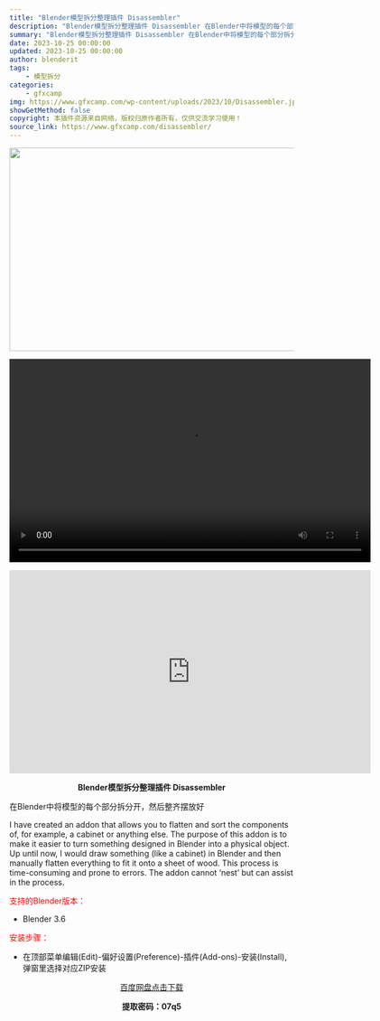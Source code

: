 ```yaml
---
title: "Blender模型拆分整理插件 Disassembler"
description: "Blender模型拆分整理插件 Disassembler 在Blender中将模型的每个部分拆分开，然后整齐摆放好 I have created an addon that allows you to..."
summary: "Blender模型拆分整理插件 Disassembler 在Blender中将模型的每个部分拆分开，然后整齐摆放好 I have created an addon that allows you to..."
date: 2023-10-25 00:00:00
updated: 2023-10-25 00:00:00
author: blenderit
tags: 
    - 模型拆分
categories:
    - gfxcamp
img: https://www.gfxcamp.com/wp-content/uploads/2023/10/Disassembler.jpg
showGetMethod: false
copyright: 本插件资源来自网络，版权归原作者所有，仅供交流学习使用！
source_link: https://www.gfxcamp.com/disassembler/
---
```

<div><p><img decoding="async" class="aligncenter size-full wp-image-115943" src="https://www.gfxcamp.com/wp-content/uploads/2023/10/Disassembler.jpg" data-src="https://www.gfxcamp.com/wp-content/uploads/2023/10/Disassembler.jpg" alt="" width="640" height="360" data-srcset="https://www.gfxcamp.com/wp-content/uploads/2023/10/Disassembler.jpg 640w, https://www.gfxcamp.com/wp-content/uploads/2023/10/Disassembler-150x84.jpg 150w" data-sizes="(max-width: 640px) 100vw, 640px"><br>
</p><center><div style="width: 640px;" class="wp-video"><!--[if lt IE 9]><script>document.createElement('video');</script><![endif]-->
<video class="wp-video-shortcode" id="video-115942-1" width="640" height="360" preload="true" controls="controls"><source type="video/mp4" src="http://cloud.video.taobao.com/play/u/null/p/1/e/6/t/1/434192003806.mp4?_=1"></source><a href="http://cloud.video.taobao.com/play/u/null/p/1/e/6/t/1/434192003806.mp4">http://cloud.video.taobao.com/play/u/null/p/1/e/6/t/1/434192003806.mp4</a></video></div></center><p style="text-align: center;"><iframe loading="lazy" src="https://player.youku.com/embed/XNjEyNDgyMTk0OA==" width="640" height="360" frameborder="0" allowfullscreen="allowfullscreen" data-mce-fragment="1"></iframe></p><p style="text-align: center;"><strong>Blender模型拆分整理插件 Disassembler</strong></p><p>在Blender中将模型的每个部分拆分开，然后整齐摆放好</p><p>I have created an addon that allows you to flatten and sort the components of, for example, a cabinet or anything else. The purpose of this addon is to make it easier to turn something designed in Blender into a physical object. Up until now, I would draw something (like a cabinet) in Blender and then manually flatten everything to fit it onto a sheet of wood. This process is time-consuming and prone to errors. The addon cannot ‘nest’ but can assist in the process.</p><p style="text-align: left;"><span style="color: #ff0000;">支持的Blender版本：</span></p><ul>
<li style="text-align: left;">Blender 3.6</li>
</ul><p style="text-align: left;"><span style="color: #ff0000;">安装步骤：</span></p><ul>
<li>在顶部菜单编辑(Edit)-偏好设置(Preference)-插件(Add-ons)-安装(Install),弹窗里选择对应ZIP安装</li>
</ul><p style="text-align: center;"><a class="maxbutton-3 maxbutton maxbutton-baidu" target="_blank" rel="noopener" href="https://pan.baidu.com/s/1m6GlQtjDPStFJMXrbceQYg?pwd=07q5"><span class="mb-text">百度网盘点击下载</span></a></p><p style="text-align: center;"><strong>提取密码：07q5</strong></p></div>
